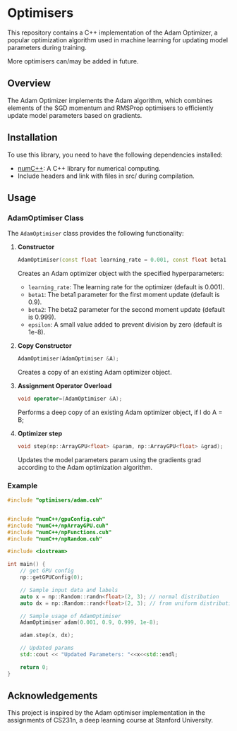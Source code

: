 # Optimisers
This repository contains a C++ implementation of the Adam Optimizer, a popular optimization algorithm used in machine learning for updating model parameters during training.

More optimisers can/may be added in future.

## Overview
The Adam Optimizer implements the Adam algorithm, which combines elements of the SGD momentum and RMSProp optimisers to efficiently update model parameters based on gradients.

## Installation
To use this library, you need to have the following dependencies installed:
* [numC++](https://github.com/Sha-x2-nk/numC++/tree/master): A C++ library for numerical computing.
* Include headers and link with files in src/ during compilation.

## Usage
### AdamOptimiser Class
The `AdamOptimiser` class provides the following functionality:
1. <b>Constructor</b>
    ```cpp
    AdamOptimiser(const float learning_rate = 0.001, const float beta1 = 0.9, const float beta2 = 0.999, const float epsilon = 1e-8);
    ```
    Creates an Adam optimizer object with the specified hyperparameters:

    * `learning_rate`: The learning rate for the optimizer (default is 0.001).
    * `beta1`: The beta1 parameter for the first moment update (default is 0.9).
    * `beta2`: The beta2 parameter for the second moment update (default is 0.999).
    * `epsilon`: A small value added to prevent division by zero (default is 1e-8).

2. <b>Copy Constructor</b>
    ```cpp
    AdamOptimiser(AdamOptimiser &A);
    ```
    Creates a copy of an existing Adam optimizer object.

3. <b>Assignment Operator Overload</b>
    ```cpp
    void operator=(AdamOptimiser &A);
    ```
    Performs a deep copy of an existing Adam optimizer object, if I do A = B;
4. <b>Optimizer step</b>
    ```cpp
    void step(np::ArrayGPU<float> &param, np::ArrayGPU<float> &grad);
    ```
    Updates the model parameters param using the gradients grad according to the Adam optimization algorithm.

### Example
```cpp
#include "optimisers/adam.cuh"


#include "numC++/gpuConfig.cuh"
#include "numC++/npArrayGPU.cuh"
#include "numC++/npFunctions.cuh"
#include "numC++/npRandom.cuh"

#include <iostream>

int main() {
    // get GPU config
    np::getGPUConfig(0);

    // Sample input data and labels
    auto x = np::Random::randn<float>(2, 3); // normal distribution
    auto dx = np::Random::rand<float>(2, 3); // from uniform distribution with values between 0 and 1

    // Sample usage of AdamOptimiser
    AdamOptimiser adam(0.001, 0.9, 0.999, 1e-8);

    adam.step(x, dx);

    // Updated params
    std::cout << "Updated Parameters: "<<x<<std::endl;

    return 0;
}
```
## Acknowledgements
This project is inspired by the Adam optimiser implementation in the assignments of CS231n, a deep learning course at Stanford University.